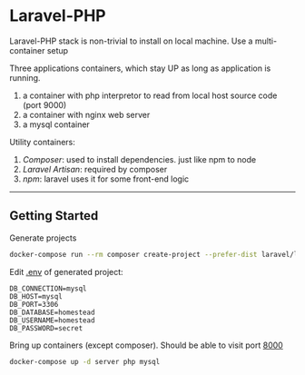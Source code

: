 # Laravel-PHP

Laravel-PHP stack is non-trivial to install on local machine. Use a multi-container setup

Three applications containers, which stay UP as long as application is running.

1. a container with php interpretor to read from local host source code (port 9000)
2. a container with nginx web server
3. a mysql container

Utility containers:

1. _Composer_: used to install dependencies. just like npm to node
2. _Laravel Artisan_: required by composer
3. _npm_: laravel uses it for some front-end logic

---

## Getting Started

Generate projects

```bash
docker-compose run --rm composer create-project --prefer-dist laravel/laravel .
```

Edit [.env](./src) of generated project:

```
DB_CONNECTION=mysql
DB_HOST=mysql
DB_PORT=3306
DB_DATABASE=homestead
DB_USERNAME=homestead
DB_PASSWORD=secret
```

Bring up containers (except composer). Should be able to visit port [8000](http://localhost:8000/)

```bash
docker-compose up -d server php mysql
```
